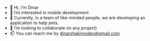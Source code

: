 - 👋 Hi, I’m Dinar
- 👀 I’m interested in mobile development
- 🌱 Currently, in a team of like-minded people, we are developing an application to help pets.
- 💞️ I’m looking to collaborate on any project)
- 📫 You can reach me by dinarshakirovdev@gmail.com

<!---
bonycl/bonycl is a ✨ special ✨ repository because its `README.md` (this file) appears on your GitHub profile.
You can click the Preview link to take a look at your changes.
--->
